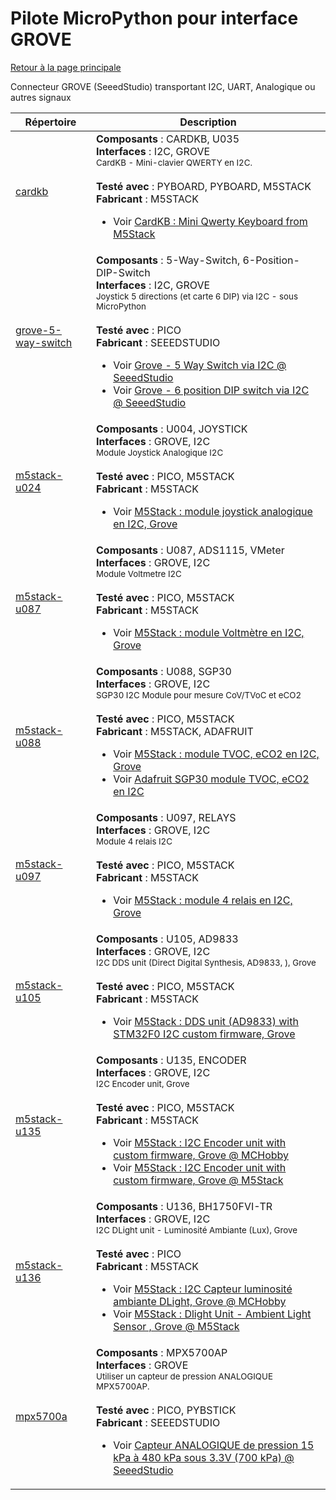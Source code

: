 # Pilote MicroPython pour interface GROVE
[Retour à la page principale](../../readme.md)

Connecteur GROVE (SeeedStudio) transportant I2C, UART, Analogique ou autres signaux

<table>
<thead>
  <th>Répertoire</th><th>Description</th>
</thead>
<tbody>
  <tr><td><a href="../../../../tree/master/cardkb">cardkb</a></td>
      <td><strong>Composants</strong> : CARDKB, U035<br />
      <strong>Interfaces</strong> : I2C, GROVE<br />
<small>CardKB - Mini-clavier QWERTY en I2C.</small><br/><br />
      <strong>Testé avec</strong> : PYBOARD, PYBOARD, M5STACK<br />
      <strong>Fabricant</strong> : M5STACK<br />
<ul>
<li>Voir <a href="http://shop.mchobby.be/product.php?id_product=1912">CardKB : Mini Qwerty Keyboard from M5Stack</a></li>
</ul>
      </td>
  </tr>
  <tr><td><a href="../../../../tree/master/grove-5-way-switch">grove-5-way-switch</a></td>
      <td><strong>Composants</strong> : 5-Way-Switch, 6-Position-DIP-Switch<br />
      <strong>Interfaces</strong> : I2C, GROVE<br />
<small>Joystick 5 directions (et carte 6 DIP) via I2C - sous MicroPython</small><br/><br />
      <strong>Testé avec</strong> : PICO<br />
      <strong>Fabricant</strong> : SEEEDSTUDIO<br />
<ul>
<li>Voir <a href="https://www.seeedstudio.com/Grove-5-Way-Switch.html">Grove - 5 Way Switch via I2C @ SeeedStudio</a></li>
<li>Voir <a href="https://www.seeedstudio.com/Grove-6-Position-DIP-Switch.html">Grove - 6 position DIP switch via I2C @ SeeedStudio</a></li>
</ul>
      </td>
  </tr>
  <tr><td><a href="../../../../tree/master/m5stack-u024">m5stack-u024</a></td>
      <td><strong>Composants</strong> : U004, JOYSTICK<br />
      <strong>Interfaces</strong> : GROVE, I2C<br />
<small>Module Joystick Analogique I2C</small><br/><br />
      <strong>Testé avec</strong> : PICO, M5STACK<br />
      <strong>Fabricant</strong> : M5STACK<br />
<ul>
<li>Voir <a href="https://shop.mchobby.be/fr/tactile-flex-pot-softpad/2459-m5stack-joystick-grove-i2c-3232100024595-m5stack.html">M5Stack : module joystick analogique en I2C, Grove</a></li>
</ul>
      </td>
  </tr>
  <tr><td><a href="../../../../tree/master/m5stack-u087">m5stack-u087</a></td>
      <td><strong>Composants</strong> : U087, ADS1115, VMeter<br />
      <strong>Interfaces</strong> : GROVE, I2C<br />
<small>Module Voltmetre I2C</small><br/><br />
      <strong>Testé avec</strong> : PICO, M5STACK<br />
      <strong>Fabricant</strong> : M5STACK<br />
<ul>
<li>Voir <a href="https://shop.mchobby.be/fr/grove/2153-m5stack-voltmetre-mesure-de-tension-36v-ds1115-grove-3232100021532-m5stack.html">M5Stack : module Voltmètre en I2C, Grove</a></li>
</ul>
      </td>
  </tr>
  <tr><td><a href="../../../../tree/master/m5stack-u088">m5stack-u088</a></td>
      <td><strong>Composants</strong> : U088, SGP30<br />
      <strong>Interfaces</strong> : GROVE, I2C<br />
<small>SGP30 I2C Module pour mesure CoV/TVoC et eCO2</small><br/><br />
      <strong>Testé avec</strong> : PICO, M5STACK<br />
      <strong>Fabricant</strong> : M5STACK, ADAFRUIT<br />
<ul>
<li>Voir <a href="https://shop.mchobby.be/fr/grove/2322-m5stack-tvoceco2-gas-sensor-unit-sgp30-gro-3232100023222-m5stack.html">M5Stack : module TVOC, eCO2 en I2C, Grove</a></li>
<li>Voir <a href="https://shop.mchobby.be/fr/environnemental-press-temp-hrel-gaz/2546-sgp30-capteur-qualite-d-air-voc-eco2-qwiic-stemmaqt-3232100025462-adafruit.html">Adafruit SGP30 module TVOC, eCO2 en I2C</a></li>
</ul>
      </td>
  </tr>
  <tr><td><a href="../../../../tree/master/m5stack-u097">m5stack-u097</a></td>
      <td><strong>Composants</strong> : U097, RELAYS<br />
      <strong>Interfaces</strong> : GROVE, I2C<br />
<small>Module 4 relais I2C</small><br/><br />
      <strong>Testé avec</strong> : PICO, M5STACK<br />
      <strong>Fabricant</strong> : M5STACK<br />
<ul>
<li>Voir <a href="https://shop.mchobby.be/fr/nouveaute/2149-m5stack-module-4-relais-i2c-grove-3232100021495.html">M5Stack : module 4 relais en I2C, Grove</a></li>
</ul>
      </td>
  </tr>
  <tr><td><a href="../../../../tree/master/m5stack-u105">m5stack-u105</a></td>
      <td><strong>Composants</strong> : U105, AD9833<br />
      <strong>Interfaces</strong> : GROVE, I2C<br />
<small>I2C DDS unit (Direct Digital Synthesis, AD9833, ), Grove</small><br/><br />
      <strong>Testé avec</strong> : PICO, M5STACK<br />
      <strong>Fabricant</strong> : M5STACK<br />
<ul>
<li>Voir <a href="https://shop.mchobby.be/fr/nouveaute/2151-m5stack-generateur-de-signal-dds-stm32f0-ad9833-grove-3232100021518.html">M5Stack : DDS unit (AD9833) with STM32F0 I2C custom firmware, Grove</a></li>
</ul>
      </td>
  </tr>
  <tr><td><a href="../../../../tree/master/m5stack-u135">m5stack-u135</a></td>
      <td><strong>Composants</strong> : U135, ENCODER<br />
      <strong>Interfaces</strong> : GROVE, I2C<br />
<small>I2C Encoder unit, Grove</small><br/><br />
      <strong>Testé avec</strong> : PICO, M5STACK<br />
      <strong>Fabricant</strong> : M5STACK<br />
<ul>
<li>Voir <a href="https://shop.mchobby.be/fr/grove/2456-m5stack-encodeur-led-rgb-grove-3232100024564-m5stack.html">M5Stack : I2C Encoder unit with custom firmware, Grove @ MCHobby</a></li>
<li>Voir <a href="https://shop.m5stack.com/products/encoder-unit">M5Stack : I2C Encoder unit with custom firmware, Grove @ M5Stack</a></li>
</ul>
      </td>
  </tr>
  <tr><td><a href="../../../../tree/master/m5stack-u136">m5stack-u136</a></td>
      <td><strong>Composants</strong> : U136, BH1750FVI-TR<br />
      <strong>Interfaces</strong> : GROVE, I2C<br />
<small>I2C DLight unit - Luminosité Ambiante (Lux), Grove</small><br/><br />
      <strong>Testé avec</strong> : PICO<br />
      <strong>Fabricant</strong> : M5STACK<br />
<ul>
<li>Voir <a href="https://shop.mchobby.be/fr/grove/2444-m5stack-capteur-luminosite-ambiante-bh1750fvi-tr-grove-i2c-3232100024441-m5stack.html">M5Stack : I2C Capteur luminosité ambiante DLight, Grove @ MCHobby</a></li>
<li>Voir <a href="https://shop.m5stack.com/products/dlight-unit-ambient-light-sensor-bh1750fvi-tr">M5Stack : Dlight Unit - Ambient Light Sensor , Grove @ M5Stack</a></li>
</ul>
      </td>
  </tr>
  <tr><td><a href="../../../../tree/master/mpx5700a">mpx5700a</a></td>
      <td><strong>Composants</strong> : MPX5700AP<br />
      <strong>Interfaces</strong> : GROVE<br />
<small>Utiliser un capteur de pression ANALOGIQUE MPX5700AP.</small><br/><br />
      <strong>Testé avec</strong> : PICO, PYBSTICK<br />
      <strong>Fabricant</strong> : SEEEDSTUDIO<br />
<ul>
<li>Voir <a href="https://www.seeedstudio.com/Grove-Integrated-Pressure-Sensor-Kit-MPX5700AP-p-4295.html">Capteur ANALOGIQUE de pression 15 kPa à 480 kPa sous 3.3V (700 kPa) @ SeeedStudio</a></li>
</ul>
      </td>
  </tr>
</tbody>
</table>
